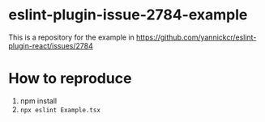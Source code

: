 # eslint-plugin-issue-2784-example
This is a repository for the example in https://github.com/yannickcr/eslint-plugin-react/issues/2784

# How to reproduce

1. npm install
2. `npx eslint Example.tsx`
